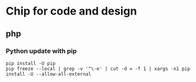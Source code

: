 # Chip for code and design

## php

### Python update with pip

    pip install -U pip
    pip freeze --local | grep -v '^\-e' | cut -d = -f 1 | xargs -n1 pip install -U --allow-all-external
